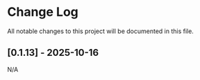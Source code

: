 # Change Log

All notable changes to this project will be documented in this file.

## [0.1.13] - 2025-10-16

N/A
